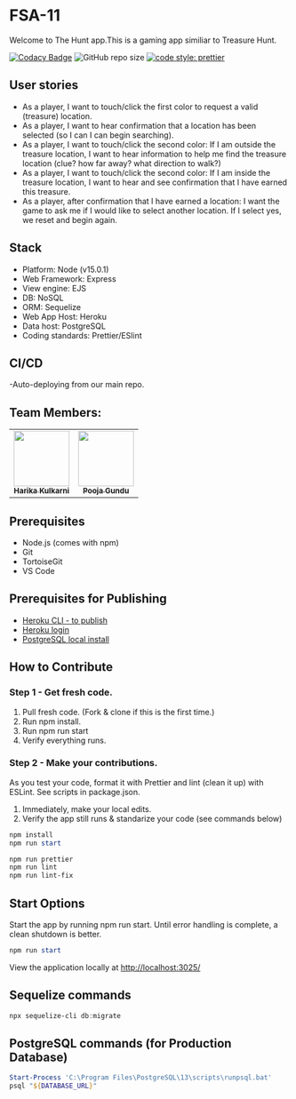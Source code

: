# FSA-11
Welcome to The Hunt app.This is a gaming app similiar to Treasure Hunt.

[![Codacy Badge](https://api.codacy.com/project/badge/Grade/dabde95955984dd08493709c421c7da6)](https://app.codacy.com/gh/denisecase/web-app-2020-fall?utm_source=github.com&utm_medium=referral&utm_content=denisecase/web-app-2020-fall&utm_campaign=Badge_Grade)
![GitHub repo size](https://img.shields.io/github/repo-size/denisecase/web-app-2020-fall?style=flat)
[![code style: prettier](https://img.shields.io/badge/code_style-prettier-ff69b4.svg?style=flat-square)](https://github.com/prettier/prettier)

## User stories
- As a player, I want to touch/click the first color to request a valid (treasure) location.
- As a player, I want to hear confirmation that a location has been selected (so I can I can begin searching). 
- As a player, I want to touch/click the second color:  If I am outside the treasure location, I want to hear information to help me find the treasure location (clue? how far away? what direction to walk?)
- As a player, I want to touch/click the second color: If I am inside the treasure location, I want to hear and see confirmation that I have earned this treasure.
- As a player, after confirmation that I have earned a location: I want the game to ask me if I would like to select another location. If I select yes, we reset and begin again. 

## Stack
- Platform: Node (v15.0.1)
- Web Framework: Express
- View engine: EJS
- DB: NoSQL
- ORM: Sequelize 
- Web App Host: Heroku
- Data host: PostgreSQL
- Coding standards: Prettier/ESlint

## CI/CD
-Auto-deploying from our main repo.

## Team Members:

<table>
  <tr>
   <td align="center"><a href="https://github.com/KHARIKA17"><img src="https://avatars.githubusercontent.com/u/60010885?s=460&u=24c5428d5a37b37a3efd752d271740b402177734&v=4" width="100px;" alt=""/><br /><sub><b>Harika Kulkarni</b></sub></a><br /></td>
  
  <td align="center"><a href="https://github.com/GUNDUPOOJA"><img src="https://avatars.githubusercontent.com/u/60015515?s=460&u=a691ffb3d3f0d5b6668835340aa29ca8599d7667&v=4" width="100px;" alt=""/><br /><sub><b>Pooja Gundu</b></sub></a><br /></td>
</tr>
</table>

## Prerequisites

- Node.js (comes with npm)
- Git
- TortoiseGit
- VS Code

## Prerequisites for Publishing

- [Heroku CLI - to publish](https://devcenter.heroku.com/articles/getting-started-with-nodejs#set-up)
- [Heroku login](https://id.heroku.com/login)
- [PostgreSQL local install](https://www.enterprisedb.com/downloads/postgres-postgresql-downloads)
## How to Contribute

### Step 1 - Get fresh code.

1. Pull fresh code. (Fork & clone if this is the first time.)
1. Run npm install.
1. Run npm run start
1. Verify everything runs.

### Step 2 - Make your contributions.

As you test your code, format it with Prettier and
lint (clean it up) with ESLint.
See scripts in package.json.

1. Immediately, make your local edits.
1. Verify the app still runs & standarize your code (see commands below)

```PowerShell
npm install
npm run start

npm run prettier
npm run lint
npm run lint-fix
```
## Start Options

Start the app by running npm run start.
Until error handling is complete, a clean shutdown is better.

```PowerShell
npm run start
```

View the application locally at <http://localhost:3025/>

## Sequelize commands

```PowerShell
npx sequelize-cli db:migrate
```

## PostgreSQL commands (for Production Database)

```PowerShell
Start-Process 'C:\Program Files\PostgreSQL\13\scripts\runpsql.bat'
psql "${DATABASE_URL}"

```



